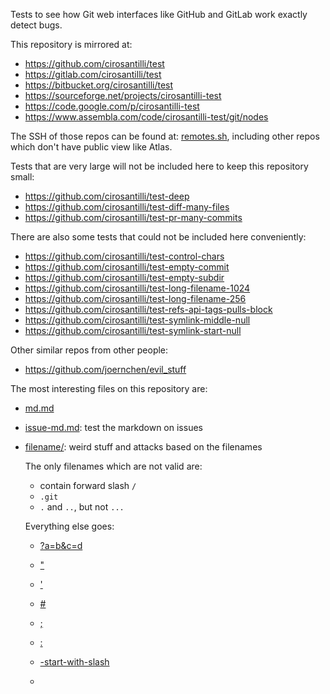 Tests to see how Git web interfaces like GitHub and GitLab work exactly detect bugs.

This repository is mirrored at:

- <https://github.com/cirosantilli/test>
- <https://gitlab.com/cirosantilli/test>
- <https://bitbucket.org/cirosantilli/test>
- <https://sourceforge.net/projects/cirosantilli-test>
- <https://code.google.com/p/cirosantilli-test>
- <https://www.assembla.com/code/cirosantilli-test/git/nodes>

The SSH of those repos can be found at: [remotes.sh](remotes.sh),
including other repos which don't have public view like Atlas.

Tests that are very large will not be included here to keep this repository small:

- <https://github.com/cirosantilli/test-deep>
- <https://github.com/cirosantilli/test-diff-many-files>
- <https://github.com/cirosantilli/test-pr-many-commits>

There are also some tests that could not be included here conveniently:

- <https://github.com/cirosantilli/test-control-chars>
- <https://github.com/cirosantilli/test-empty-commit>
- <https://github.com/cirosantilli/test-empty-subdir>
- <https://github.com/cirosantilli/test-long-filename-1024>
- <https://github.com/cirosantilli/test-long-filename-256>
- <https://github.com/cirosantilli/test-refs-api-tags-pulls-block>
- <https://github.com/cirosantilli/test-symlink-middle-null>
- <https://github.com/cirosantilli/test-symlink-start-null>

Other similar repos from other people:

- <https://github.com/joernchen/evil_stuff>

The most interesting files on this repository are:

-   [md.md](markdown.md)

-   [issue-md.md](issue-markdown.md): test the markdown on issues

-   [filename/](filename/): weird stuff and attacks based on the filenames

    The only filenames which are not valid are:

    - contain forward slash `/`
    - `.git`
    - `.` and `..`, but not `...`

    Everything else goes:

    -   [?a=b&c=d](?a=b&c=d)

    -   ["](")

    -   ['](')

    -   [#](#)

    -   [;](;)

    -   [:](:)

    -   [-start-with-slash](-start-with-slash)

    -   [<script>](<script>)

    -   `<script src="data:text;utf8,alert('xss')">`

    -   [back\slash](back\slash)

    -   whitespace filename edge cases:

        - [single whitespace filename](%20)
        - [double whitespace directory name](%20%20/) and [its README](%20%20/README.md)
        - [a b](a b)

Interesting branches and tags:

-   [`hasslash/a`](../hasslash/a): branch inside sub-directory

-   [`-r`](../-r): branch with forbidden name, and in particular one that may be used for shell injection. 

-   `<script>alert('xss')</script>` and `<b>a</b>`: XSS attempts

    Create manually with `cp master -- -r` and push with `git push --all`.

-   `tag-empty-blob`: a tag that points to a blob

-   [`a;{echo,INJECTION};{echo,RULZ};`](a;{echo,INJECTION};{echo,RULZ};): GitHub proposes a shell injection to users on a pull request under "You can also merge branches on the command line". <https://github.com/cirosantilli/test/pull/17>
